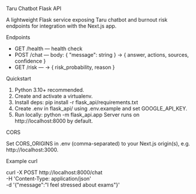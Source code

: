 Taru Chatbot Flask API

A lightweight Flask service exposing Taru chatbot and burnout risk endpoints for integration with the Next.js app.

Endpoints

- GET /health — health check
- POST /chat — body: { "message": string } → { answer, actions, sources, confidence }
- GET /risk — → { risk_probability, reason }

Quickstart

1. Python 3.10+ recommended.
2. Create and activate a virtualenv.
3. Install deps:
   pip install -r flask_api/requirements.txt
4. Create .env in flask_api/ using .env.example and set GOOGLE_API_KEY.
5. Run locally:
   python -m flask_api.app
   Server runs on http://localhost:8000 by default.

CORS

Set CORS_ORIGINS in .env (comma-separated) to your Next.js origin(s), e.g. http://localhost:3000.

Example curl

curl -X POST http://localhost:8000/chat \
  -H 'Content-Type: application/json' \
  -d '{"message":"I feel stressed about exams"}'


